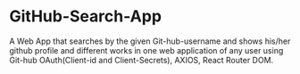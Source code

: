 # GitHub-Search-App
A Web App that searches by the given Git-hub-username and shows his/her github profile and different works in one web application of any user using Git-hub OAuth(Client-id and Client-Secrets), AXIOS, React Router DOM. 
